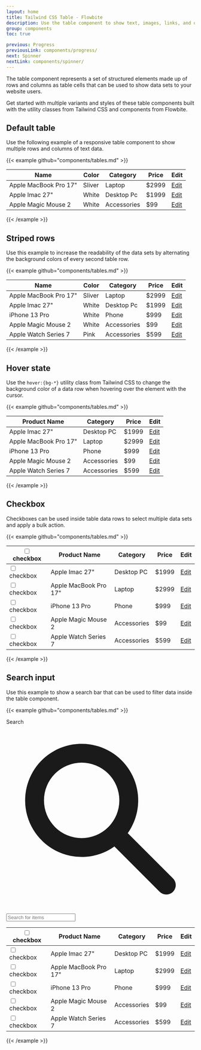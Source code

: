 ```yaml
---
layout: home
title: Tailwind CSS Table - Flowbite
description: Use the table component to show text, images, links, and other elements inside a structured set of data made up of rows and columns of table cells
group: components
toc: true

previous: Progress
previousLink: components/progress/
next: Spinner
nextLink: components/spinner/
---
```


The table component represents a set of structured elements made up of rows and columns as table cells that can be used to show data sets to your website users.

Get started with multiple variants and styles of these table components built with the utility classes from Tailwind CSS and components from Flowbite.

## Default table

Use the following example of a responsive table component to show multiple rows and columns of text data.

{{< example github="components/tables.md" >}}
<div class="flex flex-col">
    <div class="overflow-x-auto sm:-mx-6 lg:-mx-8">
        <div class="inline-block py-2 min-w-full sm:px-6 lg:px-8">
            <div class="overflow-hidden shadow-md sm:rounded-lg">
                <table class="min-w-full">
                    <thead class="bg-gray-50 dark:bg-gray-700">
                        <tr>
                            <th scope="col" class="py-3 px-6 text-xs font-medium tracking-wider text-left text-gray-700 uppercase dark:text-gray-400">
                                Name
                            </th>
                            <th scope="col" class="py-3 px-6 text-xs font-medium tracking-wider text-left text-gray-700 uppercase dark:text-gray-400">
                                Color
                            </th>
                            <th scope="col" class="py-3 px-6 text-xs font-medium tracking-wider text-left text-gray-700 uppercase dark:text-gray-400">
                                Category
                            </th>
                            <th scope="col" class="py-3 px-6 text-xs font-medium tracking-wider text-left text-gray-700 uppercase dark:text-gray-400">
                                Price
                            </th>
                            <th scope="col" class="relative py-3 px-6">
                                <span class="sr-only">Edit</span>
                            </th>
                        </tr>
                    </thead>
                    <tbody>
                        <!-- Product 1 -->
                        <tr class="bg-white border-b dark:bg-gray-800 dark:border-gray-700">
                            <td class="py-4 px-6 text-sm font-medium text-gray-900 whitespace-nowrap dark:text-white">
                                Apple MacBook Pro 17"
                            </td>
                            <td class="py-4 px-6 text-sm text-gray-500 whitespace-nowrap dark:text-gray-400">
                                Sliver
                            </td>
                            <td class="py-4 px-6 text-sm text-gray-500 whitespace-nowrap dark:text-gray-400">
                                Laptop
                            </td>
                            <td class="py-4 px-6 text-sm text-gray-500 whitespace-nowrap dark:text-gray-400">
                                $2999
                            </td>
                            <td class="py-4 px-6 text-sm font-medium text-right whitespace-nowrap">
                                <a href="#" class="text-blue-600 dark:text-blue-500 hover:underline">Edit</a>
                            </td>
                        </tr>
                        <!-- Product 2 -->
                        <tr class="bg-white border-b dark:bg-gray-800 dark:border-gray-700">
                            <td class="py-4 px-6 text-sm font-medium text-gray-900 whitespace-nowrap dark:text-white">
                                Apple Imac 27"
                            </td>
                            <td class="py-4 px-6 text-sm text-gray-500 whitespace-nowrap dark:text-gray-400">
                                White
                            </td>
                            <td class="py-4 px-6 text-sm text-gray-500 whitespace-nowrap dark:text-gray-400">
                                Desktop Pc
                            </td>
                            <td class="py-4 px-6 text-sm text-gray-500 whitespace-nowrap dark:text-gray-400">
                                $1999
                            </td>
                            <td class="py-4 px-6 text-sm font-medium text-right whitespace-nowrap">
                                <a href="#" class="text-blue-600 dark:text-blue-500 hover:underline">Edit</a>
                            </td>
                        </tr>
                        <!-- Product 2 -->
                        <tr class="bg-white dark:bg-gray-800">
                            <td class="py-4 px-6 text-sm font-medium text-gray-900 whitespace-nowrap dark:text-white">
                                Apple Magic Mouse 2
                            </td>
                            <td class="py-4 px-6 text-sm text-gray-500 whitespace-nowrap dark:text-gray-400">
                                White
                            </td>
                            <td class="py-4 px-6 text-sm text-gray-500 whitespace-nowrap dark:text-gray-400">
                                Accessories
                            </td>
                            <td class="py-4 px-6 text-sm text-gray-500 whitespace-nowrap dark:text-gray-400">
                                $99
                            </td>
                            <td class="py-4 px-6 text-sm font-medium text-right whitespace-nowrap">
                                <a href="#" class="text-blue-600 dark:text-blue-500 hover:underline">Edit</a>
                            </td>
                        </tr>
                    </tbody>
                </table>
            </div>
        </div>
    </div>
</div>
{{< /example >}}

## Striped rows

Use this example to increase the readability of the data sets by alternating the background colors of every second table row.

{{< example github="components/tables.md" >}}
<div class="flex flex-col">
    <div class="overflow-x-auto sm:-mx-6 lg:-mx-8">
        <div class="inline-block py-2 min-w-full sm:px-6 lg:px-8">
            <div class="overflow-hidden shadow-md sm:rounded-lg">
                <table class="min-w-full">
                    <thead class="bg-gray-100 dark:bg-gray-700">
                        <tr>
                            <th scope="col" class="py-3 px-6 text-xs font-medium tracking-wider text-left text-gray-700 uppercase dark:text-gray-400">
                                Name
                            </th>
                            <th scope="col" class="py-3 px-6 text-xs font-medium tracking-wider text-left text-gray-700 uppercase dark:text-gray-400">
                                Color
                            </th>
                            <th scope="col" class="py-3 px-6 text-xs font-medium tracking-wider text-left text-gray-700 uppercase dark:text-gray-400">
                                Category
                            </th>
                            <th scope="col" class="py-3 px-6 text-xs font-medium tracking-wider text-left text-gray-700 uppercase dark:text-gray-400">
                                Price
                            </th>
                            <th scope="col" class="relative py-3 px-6">
                                <span class="sr-only">Edit</span>
                            </th>
                        </tr>
                    </thead>
                    <tbody>
                        <!-- Product 1 -->
                        <tr class="border-b odd:bg-white even:bg-gray-50 odd:dark:bg-gray-800 even:dark:bg-gray-700 dark:border-gray-600">
                            <td class="py-4 px-6 text-sm font-medium text-gray-900 whitespace-nowrap dark:text-white">
                                Apple MacBook Pro 17"
                            </td>
                            <td class="py-4 px-6 text-sm text-gray-500 whitespace-nowrap dark:text-gray-400">
                                Sliver
                            </td>
                            <td class="py-4 px-6 text-sm text-gray-500 whitespace-nowrap dark:text-gray-400">
                                Laptop
                            </td>
                            <td class="py-4 px-6 text-sm text-gray-500 whitespace-nowrap dark:text-gray-400">
                                $2999
                            </td>
                            <td class="py-4 px-6 text-sm font-medium text-right whitespace-nowrap">
                                <a href="#" class="text-blue-600 dark:text-blue-500 hover:underline">Edit</a>
                            </td>
                        </tr>
                        <!-- Product 2 -->
                        <tr class="border-b odd:bg-white even:bg-gray-50 odd:dark:bg-gray-800 even:dark:bg-gray-700 dark:border-gray-600">
                            <td class="py-4 px-6 text-sm font-medium text-gray-900 whitespace-nowrap dark:text-white">
                                Apple Imac 27"
                            </td>
                            <td class="py-4 px-6 text-sm text-gray-500 whitespace-nowrap dark:text-gray-400">
                                White
                            </td>
                            <td class="py-4 px-6 text-sm text-gray-500 whitespace-nowrap dark:text-gray-400">
                                Desktop Pc
                            </td>
                            <td class="py-4 px-6 text-sm text-gray-500 whitespace-nowrap dark:text-gray-400">
                                $1999
                            </td>
                            <td class="py-4 px-6 text-sm font-medium text-right whitespace-nowrap">
                                <a href="#" class="text-blue-600 dark:text-blue-500 hover:underline">Edit</a>
                            </td>
                        </tr>
                        <!-- Product 3 -->
                        <tr class="border-b odd:bg-white even:bg-gray-50 odd:dark:bg-gray-800 even:dark:bg-gray-700 dark:border-gray-600">
                            <td class="py-4 px-6 text-sm font-medium text-gray-900 whitespace-nowrap dark:text-white">
                                iPhone 13 Pro 
                            </td>
                            <td class="py-4 px-6 text-sm text-gray-500 whitespace-nowrap dark:text-gray-400">
                                White
                            </td>
                            <td class="py-4 px-6 text-sm text-gray-500 whitespace-nowrap dark:text-gray-400">
                                Phone
                            </td>
                            <td class="py-4 px-6 text-sm text-gray-500 whitespace-nowrap dark:text-gray-400">
                                $999
                            </td>
                            <td class="py-4 px-6 text-sm font-medium text-right whitespace-nowrap">
                                <a href="#" class="text-blue-600 dark:text-blue-500 hover:underline">Edit</a>
                            </td>
                        </tr>
                        <!-- Product 4 -->
                        <tr class="border-b odd:bg-white even:bg-gray-50 odd:dark:bg-gray-800 even:dark:bg-gray-700 dark:border-gray-600">
                            <td class="py-4 px-6 text-sm font-medium text-gray-900 whitespace-nowrap dark:text-white">
                                Apple Magic Mouse 2
                            </td>
                            <td class="py-4 px-6 text-sm text-gray-500 whitespace-nowrap dark:text-gray-400">
                                White
                            </td>
                            <td class="py-4 px-6 text-sm text-gray-500 whitespace-nowrap dark:text-gray-400">
                                Accessories
                            </td>
                            <td class="py-4 px-6 text-sm text-gray-500 whitespace-nowrap dark:text-gray-400">
                                $99
                            </td>
                            <td class="py-4 px-6 text-sm font-medium text-right whitespace-nowrap">
                                <a href="#" class="text-blue-600 dark:text-blue-500 hover:underline">Edit</a>
                            </td>
                        </tr>
                        <!-- Product 5 -->
                        <tr class="border-b odd:bg-white even:bg-gray-50 odd:dark:bg-gray-800 even:dark:bg-gray-700 dark:border-gray-600">
                            <td class="py-4 px-6 text-sm font-medium text-gray-900 whitespace-nowrap dark:text-white">
                                Apple Watch Series 7
                            </td>
                            <td class="py-4 px-6 text-sm text-gray-500 whitespace-nowrap dark:text-gray-400">
                                Pink
                            </td>
                            <td class="py-4 px-6 text-sm text-gray-500 whitespace-nowrap dark:text-gray-400">
                                Accessories
                            </td>
                            <td class="py-4 px-6 text-sm text-gray-500 whitespace-nowrap dark:text-gray-400">
                                $599
                            </td>
                            <td class="py-4 px-6 text-sm font-medium text-right whitespace-nowrap">
                                <a href="#" class="text-blue-600 dark:text-blue-500 hover:underline">Edit</a>
                            </td>
                        </tr>
                    </tbody>
                </table>
            </div>
        </div>
    </div>
</div>
{{< /example >}}

## Hover state

Use the `hover:{bg-*}` utility class from Tailwind CSS to change the background color of a data row when hovering over the element with the cursor.

{{< example github="components/tables.md" >}}
<div class="flex flex-col">
    <div class="overflow-x-auto shadow-md sm:rounded-lg">
        <div class="inline-block min-w-full align-middle">
            <div class="overflow-hidden ">
                <table class="min-w-full divide-y divide-gray-200 table-fixed dark:divide-gray-700">
                    <thead class="bg-gray-100 dark:bg-gray-700">
                        <tr>
                            <th scope="col" class="py-3 px-6 text-xs font-medium tracking-wider text-left text-gray-700 uppercase dark:text-gray-400">
                                Product Name
                            </th>
                            <th scope="col" class="py-3 px-6 text-xs font-medium tracking-wider text-left text-gray-700 uppercase dark:text-gray-400">
                                Category
                            </th>
                            <th scope="col" class="py-3 px-6 text-xs font-medium tracking-wider text-left text-gray-700 uppercase dark:text-gray-400">
                                Price
                            </th>
                            <th scope="col" class="p-4">
                                <span class="sr-only">Edit</span>
                            </th>
                        </tr>
                    </thead>
                    <tbody class="bg-white divide-y divide-gray-200 dark:bg-gray-800 dark:divide-gray-700">
                        <tr class="hover:bg-gray-100 dark:hover:bg-gray-700">
                            <td class="py-4 px-6 text-sm font-medium text-gray-900 whitespace-nowrap dark:text-white">Apple Imac 27"</td>
                            <td class="py-4 px-6 text-sm font-medium text-gray-500 whitespace-nowrap dark:text-white">Desktop PC</td>
                            <td class="py-4 px-6 text-sm font-medium text-gray-900 whitespace-nowrap dark:text-white">$1999</td>
                            <td class="py-4 px-6 text-sm font-medium text-right whitespace-nowrap">
                                <a href="#" class="text-blue-600 dark:text-blue-500 hover:underline">Edit</a>
                            </td>
                        </tr>
                        <tr class="hover:bg-gray-100 dark:hover:bg-gray-700">
                            <td class="py-4 px-6 text-sm font-medium text-gray-900 whitespace-nowrap dark:text-white">Apple MacBook Pro 17"</td>
                            <td class="py-4 px-6 text-sm font-medium text-gray-500 whitespace-nowrap dark:text-white">Laptop</td>
                            <td class="py-4 px-6 text-sm font-medium text-gray-900 whitespace-nowrap dark:text-white">$2999</td>
                            <td class="py-4 px-6 text-sm font-medium text-right whitespace-nowrap">
                                <a href="#" class="text-blue-600 dark:text-blue-500 hover:underline">Edit</a>
                            </td>
                        </tr>
                        <tr class="hover:bg-gray-100 dark:hover:bg-gray-700">
                            <td class="py-4 px-6 text-sm font-medium text-gray-900 whitespace-nowrap dark:text-white">iPhone 13 Pro</td>
                            <td class="py-4 px-6 text-sm font-medium text-gray-500 whitespace-nowrap dark:text-white">Phone</td>
                            <td class="py-4 px-6 text-sm font-medium text-gray-900 whitespace-nowrap dark:text-white">$999</td>
                            <td class="py-4 px-6 text-sm font-medium text-right whitespace-nowrap">
                                <a href="#" class="text-blue-600 dark:text-blue-500 hover:underline">Edit</a>
                            </td>
                        </tr>
                        <tr class="hover:bg-gray-100 dark:hover:bg-gray-700">
                            <td class="py-4 px-6 text-sm font-medium text-gray-900 whitespace-nowrap dark:text-white">Apple Magic Mouse 2</td>
                            <td class="py-4 px-6 text-sm font-medium text-gray-500 whitespace-nowrap dark:text-white">Accessories</td>
                            <td class="py-4 px-6 text-sm font-medium text-gray-900 whitespace-nowrap dark:text-white">$99</td>
                            <td class="py-4 px-6 text-sm font-medium text-right whitespace-nowrap">
                                <a href="#" class="text-blue-600 dark:text-blue-500 hover:underline">Edit</a>
                            </td>
                        </tr>
                        <tr class="hover:bg-gray-100 dark:hover:bg-gray-700">
                            <td class="py-4 px-6 text-sm font-medium text-gray-900 whitespace-nowrap dark:text-white">Apple Watch Series 7</td>
                            <td class="py-4 px-6 text-sm font-medium text-gray-500 whitespace-nowrap dark:text-white">Accessories</td>
                            <td class="py-4 px-6 text-sm font-medium text-gray-900 whitespace-nowrap dark:text-white">$599</td>
                            <td class="py-4 px-6 text-sm font-medium text-right whitespace-nowrap">
                                <a href="#" class="text-blue-600 dark:text-blue-500 hover:underline">Edit</a>
                            </td>
                        </tr>
                    </tbody>
                </table>
            </div>
        </div>
    </div>
</div>
{{< /example >}}

## Checkbox

Checkboxes can be used inside table data rows to select multiple data sets and apply a bulk action.

{{< example github="components/tables.md" >}}
<div class="flex flex-col">
    <div class="overflow-x-auto shadow-md sm:rounded-lg">
        <div class="inline-block min-w-full align-middle">
            <div class="overflow-hidden ">
                <table class="min-w-full divide-y divide-gray-200 table-fixed dark:divide-gray-700">
                    <thead class="bg-gray-100 dark:bg-gray-700">
                        <tr>
                            <th scope="col" class="p-4">
                                <div class="flex items-center">
                                    <input id="checkbox-all" type="checkbox" class="w-4 h-4 text-blue-600 bg-gray-100 rounded border-gray-300 focus:ring-blue-500 dark:focus:ring-blue-600 dark:ring-offset-gray-800 focus:ring-2 dark:bg-gray-700 dark:border-gray-600">
                                    <label for="checkbox-all" class="sr-only">checkbox</label>
                                </div>
                            </th>
                            <th scope="col" class="py-3 px-6 text-xs font-medium tracking-wider text-left text-gray-700 uppercase dark:text-gray-400">
                                Product Name
                            </th>
                            <th scope="col" class="py-3 px-6 text-xs font-medium tracking-wider text-left text-gray-700 uppercase dark:text-gray-400">
                                Category
                            </th>
                            <th scope="col" class="py-3 px-6 text-xs font-medium tracking-wider text-left text-gray-700 uppercase dark:text-gray-400">
                                Price
                            </th>
                            <th scope="col" class="p-4">
                                <span class="sr-only">Edit</span>
                            </th>
                        </tr>
                    </thead>
                    <tbody class="bg-white divide-y divide-gray-200 dark:bg-gray-800 dark:divide-gray-700">
                        <tr class="hover:bg-gray-100 dark:hover:bg-gray-700">
                            <td class="p-4 w-4">
                                <div class="flex items-center">
                                    <input id="checkbox-table-1" type="checkbox" class="w-4 h-4 text-blue-600 bg-gray-100 rounded border-gray-300 focus:ring-blue-500 dark:focus:ring-blue-600 dark:ring-offset-gray-800 focus:ring-2 dark:bg-gray-700 dark:border-gray-600">
                                    <label for="checkbox-table-1" class="sr-only">checkbox</label>
                                </div>
                            </td>
                            <td class="py-4 px-6 text-sm font-medium text-gray-900 whitespace-nowrap dark:text-white">Apple Imac 27"</td>
                            <td class="py-4 px-6 text-sm font-medium text-gray-500 whitespace-nowrap dark:text-white">Desktop PC</td>
                            <td class="py-4 px-6 text-sm font-medium text-gray-900 whitespace-nowrap dark:text-white">$1999</td>
                            <td class="py-4 px-6 text-sm font-medium text-right whitespace-nowrap">
                                <a href="#" class="text-blue-600 dark:text-blue-500 hover:underline">Edit</a>
                            </td>
                        </tr>
                        <tr class="hover:bg-gray-100 dark:hover:bg-gray-700">
                            <td class="p-4 w-4">
                                <div class="flex items-center">
                                    <input id="checkbox-table-2" type="checkbox" class="w-4 h-4 text-blue-600 bg-gray-100 rounded border-gray-300 focus:ring-blue-500 dark:focus:ring-blue-600 dark:ring-offset-gray-800 focus:ring-2 dark:bg-gray-700 dark:border-gray-600">
                                    <label for="checkbox-table-2" class="sr-only">checkbox</label>
                                </div>
                            </td>
                            <td class="py-4 px-6 text-sm font-medium text-gray-900 whitespace-nowrap dark:text-white">Apple MacBook Pro 17"</td>
                            <td class="py-4 px-6 text-sm font-medium text-gray-500 whitespace-nowrap dark:text-white">Laptop</td>
                            <td class="py-4 px-6 text-sm font-medium text-gray-900 whitespace-nowrap dark:text-white">$2999</td>
                            <td class="py-4 px-6 text-sm font-medium text-right whitespace-nowrap">
                                <a href="#" class="text-blue-600 dark:text-blue-500 hover:underline">Edit</a>
                            </td>
                        </tr>
                        <tr class="hover:bg-gray-100 dark:hover:bg-gray-700">
                            <td class="p-4 w-4">
                                <div class="flex items-center">
                                    <input id="checkbox-table-3" type="checkbox" class="w-4 h-4 text-blue-600 bg-gray-100 rounded border-gray-300 focus:ring-blue-500 dark:focus:ring-blue-600 dark:ring-offset-gray-800 focus:ring-2 dark:bg-gray-700 dark:border-gray-600">
                                    <label for="checkbox-table-3" class="sr-only">checkbox</label>
                                </div>
                            </td>
                            <td class="py-4 px-6 text-sm font-medium text-gray-900 whitespace-nowrap dark:text-white">iPhone 13 Pro</td>
                            <td class="py-4 px-6 text-sm font-medium text-gray-500 whitespace-nowrap dark:text-white">Phone</td>
                            <td class="py-4 px-6 text-sm font-medium text-gray-900 whitespace-nowrap dark:text-white">$999</td>
                            <td class="py-4 px-6 text-sm font-medium text-right whitespace-nowrap">
                                <a href="#" class="text-blue-600 dark:text-blue-500 hover:underline">Edit</a>
                            </td>
                        </tr>
                        <tr class="hover:bg-gray-100 dark:hover:bg-gray-700">
                            <td class="p-4 w-4">
                                <div class="flex items-center">
                                    <input id="checkbox-table-4" type="checkbox" class="w-4 h-4 text-blue-600 bg-gray-100 rounded border-gray-300 focus:ring-blue-500 dark:focus:ring-blue-600 dark:ring-offset-gray-800 focus:ring-2 dark:bg-gray-700 dark:border-gray-600">
                                    <label for="checkbox-table-4" class="sr-only">checkbox</label>
                                </div>
                            </td>
                            <td class="py-4 px-6 text-sm font-medium text-gray-900 whitespace-nowrap dark:text-white">Apple Magic Mouse 2</td>
                            <td class="py-4 px-6 text-sm font-medium text-gray-500 whitespace-nowrap dark:text-white">Accessories</td>
                            <td class="py-4 px-6 text-sm font-medium text-gray-900 whitespace-nowrap dark:text-white">$99</td>
                            <td class="py-4 px-6 text-sm font-medium text-right whitespace-nowrap">
                                <a href="#" class="text-blue-600 dark:text-blue-500 hover:underline">Edit</a>
                            </td>
                        </tr>
                        <tr class="hover:bg-gray-100 dark:hover:bg-gray-700">
                            <td class="p-4 w-4">
                                <div class="flex items-center">
                                    <input id="checkbox-table-5" type="checkbox" class="w-4 h-4 text-blue-600 bg-gray-100 rounded border-gray-300 focus:ring-blue-500 dark:focus:ring-blue-600 dark:ring-offset-gray-800 focus:ring-2 dark:bg-gray-700 dark:border-gray-600">
                                    <label for="checkbox-table-5" class="sr-only">checkbox</label>
                                </div>
                            </td>
                            <td class="py-4 px-6 text-sm font-medium text-gray-900 whitespace-nowrap dark:text-white">Apple Watch Series 7</td>
                            <td class="py-4 px-6 text-sm font-medium text-gray-500 whitespace-nowrap dark:text-white">Accessories</td>
                            <td class="py-4 px-6 text-sm font-medium text-gray-900 whitespace-nowrap dark:text-white">$599</td>
                            <td class="py-4 px-6 text-sm font-medium text-right whitespace-nowrap">
                                <a href="#" class="text-blue-600 dark:text-blue-500 hover:underline">Edit</a>
                            </td>
                        </tr>
                    </tbody>
                </table>
            </div>
        </div>
    </div>
</div>
{{< /example >}}


## Search input

Use this example to show a search bar that can be used to filter data inside the table component.

{{< example github="components/tables.md" >}}
<div class="flex flex-col">
    <div class="overflow-x-auto shadow-md sm:rounded-lg">
        <div class="inline-block min-w-full align-middle dark:bg-gray-800">
            <div class="p-4">
                <label for="table-search" class="sr-only">Search</label>
                <div class="relative mt-1">
                    <div class="flex absolute inset-y-0 left-0 items-center pl-3 pointer-events-none">
                        <svg class="w-5 h-5 text-gray-500 dark:text-gray-400" fill="currentColor" viewBox="0 0 20 20" xmlns="http://www.w3.org/2000/svg"><path fill-rule="evenodd" d="M8 4a4 4 0 100 8 4 4 0 000-8zM2 8a6 6 0 1110.89 3.476l4.817 4.817a1 1 0 01-1.414 1.414l-4.816-4.816A6 6 0 012 8z" clip-rule="evenodd"></path></svg>
                    </div>
                    <input type="text" id="table-search" class="bg-gray-50 border border-gray-300 text-gray-900 text-sm rounded-lg focus:ring-blue-500 focus:border-blue-500 block w-80 pl-10 p-2.5  dark:bg-gray-700 dark:border-gray-600 dark:placeholder-gray-400 dark:text-white dark:focus:ring-blue-500 dark:focus:border-blue-500" placeholder="Search for items">
                </div>
            </div>
            <div class="overflow-hidden">
                <table class="min-w-full divide-y divide-gray-200 table-fixed dark:divide-gray-700">
                    <thead class="bg-gray-100 dark:bg-gray-700">
                        <tr>
                            <th scope="col" class="p-4">
                                <div class="flex items-center">
                                    <input id="checkbox-search-all" type="checkbox" class="w-4 h-4 text-blue-600 bg-gray-100 rounded border-gray-300 focus:ring-blue-500 dark:focus:ring-blue-600 dark:ring-offset-gray-800 focus:ring-2 dark:bg-gray-700 dark:border-gray-600">
                                    <label for="checkbox-search-all" class="sr-only">checkbox</label>
                                </div>
                            </th>
                            <th scope="col" class="py-3 px-6 text-xs font-medium tracking-wider text-left text-gray-700 uppercase dark:text-gray-400">
                                Product Name
                            </th>
                            <th scope="col" class="py-3 px-6 text-xs font-medium tracking-wider text-left text-gray-700 uppercase dark:text-gray-400">
                                Category
                            </th>
                            <th scope="col" class="py-3 px-6 text-xs font-medium tracking-wider text-left text-gray-700 uppercase dark:text-gray-400">
                                Price
                            </th>
                            <th scope="col" class="p-4">
                                <span class="sr-only">Edit</span>
                            </th>
                        </tr>
                    </thead>
                    <tbody class="bg-white divide-y divide-gray-200 dark:bg-gray-800 dark:divide-gray-700">
                        <tr class="hover:bg-gray-100 dark:hover:bg-gray-700">
                            <td class="p-4 w-4">
                                <div class="flex items-center">
                                    <input id="checkbox-search-1" type="checkbox" class="w-4 h-4 text-blue-600 bg-gray-100 rounded border-gray-300 focus:ring-blue-500 dark:focus:ring-blue-600 dark:ring-offset-gray-800 focus:ring-2 dark:bg-gray-700 dark:border-gray-600">
                                    <label for="checkbox-search-1" class="sr-only">checkbox</label>
                                </div>
                            </td>
                            <td class="py-4 px-6 text-sm font-medium text-gray-900 whitespace-nowrap dark:text-white">Apple Imac 27"</td>
                            <td class="py-4 px-6 text-sm font-medium text-gray-500 whitespace-nowrap dark:text-white">Desktop PC</td>
                            <td class="py-4 px-6 text-sm font-medium text-gray-900 whitespace-nowrap dark:text-white">$1999</td>
                            <td class="py-4 px-6 text-sm font-medium text-right whitespace-nowrap">
                                <a href="#" class="text-blue-600 dark:text-blue-500 hover:underline">Edit</a>
                            </td>
                        </tr>
                        <tr class="hover:bg-gray-100 dark:hover:bg-gray-700">
                            <td class="p-4 w-4">
                                <div class="flex items-center">
                                    <input id="checkbox-search-2" type="checkbox" class="w-4 h-4 text-blue-600 bg-gray-100 rounded border-gray-300 focus:ring-blue-500 dark:focus:ring-blue-600 dark:ring-offset-gray-800 focus:ring-2 dark:bg-gray-700 dark:border-gray-600">
                                    <label for="checkbox-search-2" class="sr-only">checkbox</label>
                                </div>
                            </td>
                            <td class="py-4 px-6 text-sm font-medium text-gray-900 whitespace-nowrap dark:text-white">Apple MacBook Pro 17"</td>
                            <td class="py-4 px-6 text-sm font-medium text-gray-500 whitespace-nowrap dark:text-white">Laptop</td>
                            <td class="py-4 px-6 text-sm font-medium text-gray-900 whitespace-nowrap dark:text-white">$2999</td>
                            <td class="py-4 px-6 text-sm font-medium text-right whitespace-nowrap">
                                <a href="#" class="text-blue-600 dark:text-blue-500 hover:underline">Edit</a>
                            </td>
                        </tr>
                        <tr class="hover:bg-gray-100 dark:hover:bg-gray-700">
                            <td class="p-4 w-4">
                                <div class="flex items-center">
                                    <input id="checkbox-search-3" type="checkbox" class="w-4 h-4 text-blue-600 bg-gray-100 rounded border-gray-300 focus:ring-blue-500 dark:focus:ring-blue-600 dark:ring-offset-gray-800 focus:ring-2 dark:bg-gray-700 dark:border-gray-600">
                                    <label for="checkbox-search-3" class="sr-only">checkbox</label>
                                </div>
                            </td>
                            <td class="py-4 px-6 text-sm font-medium text-gray-900 whitespace-nowrap dark:text-white">iPhone 13 Pro</td>
                            <td class="py-4 px-6 text-sm font-medium text-gray-500 whitespace-nowrap dark:text-white">Phone</td>
                            <td class="py-4 px-6 text-sm font-medium text-gray-900 whitespace-nowrap dark:text-white">$999</td>
                            <td class="py-4 px-6 text-sm font-medium text-right whitespace-nowrap">
                                <a href="#" class="text-blue-600 dark:text-blue-500 hover:underline">Edit</a>
                            </td>
                        </tr>
                        <tr class="hover:bg-gray-100 dark:hover:bg-gray-700">
                            <td class="p-4 w-4">
                                <div class="flex items-center">
                                    <input id="checkbox-search-4" type="checkbox" class="w-4 h-4 text-blue-600 bg-gray-100 rounded border-gray-300 focus:ring-blue-500 dark:focus:ring-blue-600 dark:ring-offset-gray-800 focus:ring-2 dark:bg-gray-700 dark:border-gray-600">
                                    <label for="checkbox-search-4" class="sr-only">checkbox</label>
                                </div>
                            </td>
                            <td class="py-4 px-6 text-sm font-medium text-gray-900 whitespace-nowrap dark:text-white">Apple Magic Mouse 2</td>
                            <td class="py-4 px-6 text-sm font-medium text-gray-500 whitespace-nowrap dark:text-white">Accessories</td>
                            <td class="py-4 px-6 text-sm font-medium text-gray-900 whitespace-nowrap dark:text-white">$99</td>
                            <td class="py-4 px-6 text-sm font-medium text-right whitespace-nowrap">
                                <a href="#" class="text-blue-600 dark:text-blue-500 hover:underline">Edit</a>
                            </td>
                        </tr>
                        <tr class="hover:bg-gray-100 dark:hover:bg-gray-700">
                            <td class="p-4 w-4">
                                <div class="flex items-center">
                                    <input id="checkbox-search-5" type="checkbox" class="w-4 h-4 text-blue-600 bg-gray-100 rounded border-gray-300 focus:ring-blue-500 dark:focus:ring-blue-600 dark:ring-offset-gray-800 focus:ring-2 dark:bg-gray-700 dark:border-gray-600">
                                    <label for="checkbox-search-5" class="sr-only">checkbox</label>
                                </div>
                            </td>
                            <td class="py-4 px-6 text-sm font-medium text-gray-900 whitespace-nowrap dark:text-white">Apple Watch Series 7</td>
                            <td class="py-4 px-6 text-sm font-medium text-gray-500 whitespace-nowrap dark:text-white">Accessories</td>
                            <td class="py-4 px-6 text-sm font-medium text-gray-900 whitespace-nowrap dark:text-white">$599</td>
                            <td class="py-4 px-6 text-sm font-medium text-right whitespace-nowrap">
                                <a href="#" class="text-blue-600 dark:text-blue-500 hover:underline">Edit</a>
                            </td>
                        </tr>
                    </tbody>
                </table>
            </div>
        </div>
    </div>
</div>
{{< /example >}}
